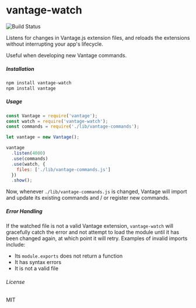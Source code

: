 # vantage-watch

<img src="https://travis-ci.org/vantagejs/vantage-watch.svg" alt="Build Status" />

Listens for changes in Vantage.js extension files, and reloads the extensions without interrupting your app's lifecycle.

Useful when developing new Vantage commands.

##### Installation

```bash
npm install vantage-watch
npm install vantage
```

##### Usage

```js
const Vantage = require('vantage');
const watch = require('vantage-watch');
const commands = require('./lib/vantage-commands');

let vantage = new Vantage();

vantage
  .listen(4000)
  .use(commands)
  .use(watch, {
    files: ['./lib/vantage-commands.js']
  })
  .show();
```
Now, whenever `./lib/vantage-commands.js` is changed, Vantage will import and update its existing commands and / or register new commands.

##### Error Handling

If the watched file is not a valid Vantage extension, `vantage-watch` will gracefully catch the error and not attempt to load the module until it has been changed again, at which point it will retry. Examples of invalid imports include:

 - Its `module.exports` does not return a function
 - It has syntax errors
 - It is not a valid file

###### License

MIT
